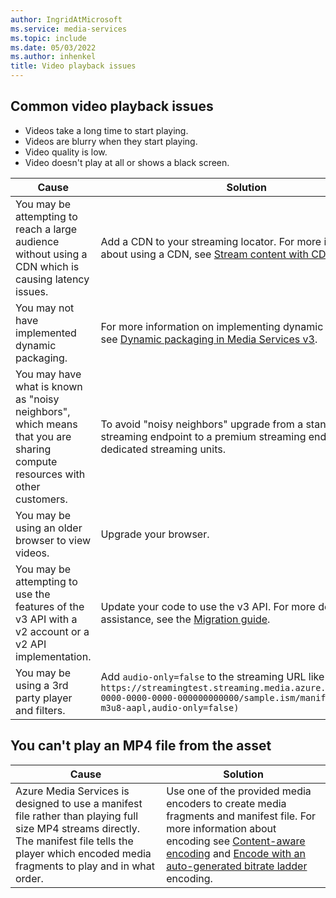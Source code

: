 ```yaml
---
author: IngridAtMicrosoft
ms.service: media-services
ms.topic: include
ms.date: 05/03/2022
ms.author: inhenkel
title: Video playback issues
---
```


<!-- 2112130040007664, 2201210050001913 -->

## Common video playback issues

- Videos take a long time to start playing.
- Videos are blurry when they start playing.
- Video quality is low.
- Video doesn't play at all or shows a black screen.


| Cause | Solution |
| ----- | -------- |
| You may be attempting to reach a large audience without using a CDN which is causing latency issues. | Add a CDN to your streaming locator. For more information about using a CDN, see [Stream content with CDN integration](../stream-scale-streaming-cdn-concept.md). |
| You may not have implemented dynamic packaging. |  For more information on implementing dynamic packaging, see [Dynamic packaging in Media Services v3](../encode-dynamic-packaging-concept.md). |
| You may have what is known as "noisy neighbors", which means that you are sharing compute resources with other customers. | To avoid "noisy neighbors" upgrade from a standard streaming endpoint to a premium streaming endpoint with dedicated streaming units. |
| You may be using an older browser to view videos. | Upgrade your browser. |
| You may be attempting to use the features of the v3 API with a v2 account or a v2 API implementation. | Update your code to use the v3 API. For more detailed assistance, see the [Migration guide](../migrate-v-2-v-3-migration-introduction.md). |
| You may be using a 3rd party player and filters. | Add `audio-only=false` to the streaming URL like so `https://streamingtest.streaming.media.azure.net/00000000-0000-0000-0000-000000000000/sample.ism/manifest(format-m3u8-aapl,audio-only=false)` |

## You can't play an MP4 file from the asset

| Cause | Solution |
| ----- | -------- |
| Azure Media Services is designed to use a manifest file rather than playing full size MP4 streams directly.  The manifest file tells the player which encoded media fragments to play and in what order. | Use one of the provided media encoders to create media fragments and manifest file. For more information about encoding see [Content-aware encoding](../encode-content-aware-concept.md) and [Encode with an auto-generated bitrate ladder](../encode-autogen-bitrate-ladder.md) encoding. |
